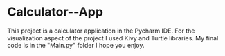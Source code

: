# Calculator--App
This project is a calculator application in the Pycharm IDE. 
For the visualization aspect of the project I used Kivy and Turtle libraries.
My final code is in the "Main.py" folder I hope you enjoy.
